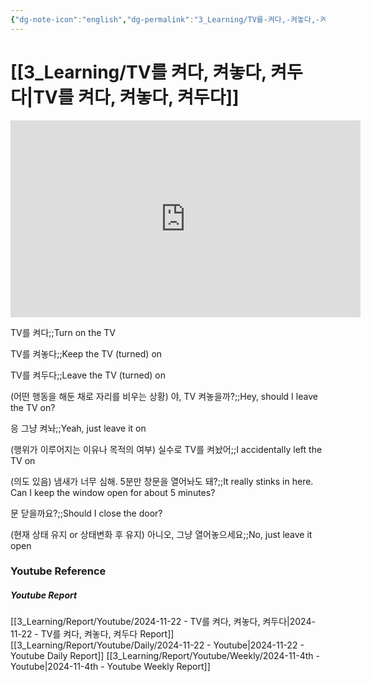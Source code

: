 ```yaml
---
{"dg-note-icon":"english","dg-permalink":"3_Learning/TV를-켜다,-켜놓다,-켜두다","created-date":"2024-11-22 10:55:00 pm","date":"2024-11-22","type":"youtube","tags":["youtube","english","flashcards"],"aliases":null,"youtuber":"빨모쌤","channelName":"라이브 아카데미","link":"https://www.youtube.com/watch?v=A1Hwxfr_DRU","img":"https://img.youtube.com/vi/A1Hwxfr_DRU/0.jpg","dg-publish":true,"permalink":"/3_Learning/TV를-켜다,-켜놓다,-켜두다/","dgPassFrontmatter":true,"noteIcon":"english"}
---
```


# [[3_Learning/TV를 켜다, 켜놓다, 켜두다\|TV를 켜다, 켜놓다, 켜두다]]


<div class="container-root"><span></span></div><div><div class="container-root"><iframe width="560" height="315" src="https://www.youtube.com/embed/A1Hwxfr_DRU" title="YouTube video player" frameborder="0" allow="accelerometer; autoplay; clipboard-write; encrypted-media; gyroscope; picture-in-picture; web-share" allowfullscreen=""></iframe></div></div>

TV를 켜다;;Turn on the TV
<!--SR:!2025-01-25,45,290-->
TV를 켜놓다;;Keep the TV (turned) on
<!--SR:!2025-03-13,67,317-->
TV를 켜두다;;Leave the TV (turned) on
<!--SR:!2025-03-10,60,310-->

(어떤 행동을 해둔 채로 자리를 비우는 상황) 야, TV 켜놓을까?;;Hey, should I leave the TV on?
<!--SR:!2025-02-16,31,297-->
응 그냥 켜놔;;Yeah, just leave it on
<!--SR:!2025-03-18,63,317-->

(행위가 이루어지는 이유나 목적의 여부) 실수로 TV를 켜놨어;;I accidentally left the TV on
<!--SR:!2025-02-06,28,297-->
(의도 있음) 냄새가 너무 심해. 5분만 창문을 열어놔도 돼?;;It really stinks in here. Can I keep the window open for about 5 minutes?
<!--SR:!2025-01-15,6,250-->

문 닫을까요?;;Should I close the door?
<!--SR:!2025-02-27,56,310-->
(현재 상태 유지 or 상태변화 후 유지) 아니오, 그냥 열어놓으세요;;No, just leave it open
<!--SR:!2025-03-07,64,310-->











### Youtube Reference
##### Youtube Report
[[3_Learning/Report/Youtube/2024-11-22 - TV를 켜다, 켜놓다, 켜두다\|2024-11-22 - TV를 켜다, 켜놓다, 켜두다 Report]]
[[3_Learning/Report/Youtube/Daily/2024-11-22 - Youtube\|2024-11-22 - Youtube Daily Report]]
[[3_Learning/Report/Youtube/Weekly/2024-11-4th - Youtube\|2024-11-4th - Youtube Weekly Report]]

